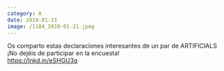 ```yaml
--- 
category: A 
date: 2019-01-21 
image: /1184_2019-01-21.jpeg 
--- 
```


Os comparto estas declaraciones interesantes de un par de ARTIFICIALS ¡No dejéis de participar en la encuesta! <br>https://lnkd.in/eSHGU3q
